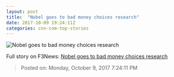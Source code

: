 ```yaml
---
layout: post
title:  "Nobel goes to bad money choices research"
date: 2017-10-09 19:24:11Z
categories: cnn-com-top-stories
---
```


![Nobel goes to bad money choices research](http://i2.cdn.turner.com/money/dam/assets/171009063445-richard-h-thaler-nobel-prize-780x439.jpg)




Full story on F3News: [Nobel goes to bad money choices research](http://www.f3nws.com/n/KHjQkG)

> Posted on: Monday, October 9, 2017 7:24:11 PM
